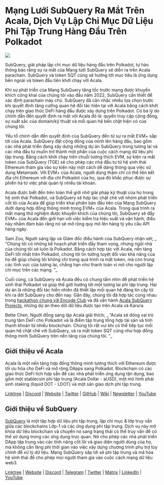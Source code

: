 # Mạng Lưới SubQuery Ra Mắt Trên Acala, Dịch Vụ Lập Chỉ Mục Dữ Liệu Phi Tập Trung Hàng Đầu Trên Polkadot

![](https://miro.medium.com/max/2400/1*kj_-zZcjeYdYIZVy1atYOg.gif)

SubQuery, giải pháp lập chỉ mục dữ liệu hàng đầu trên Polkadot, tự hào thông báo rằng sự ra mắt của Mạng lưới SubQuery sẽ diễn ra trên Acala parachain. SubQuery và token SQT cũng sẽ hướng tới mục tiêu là ứng dụng bên ngoài và token đầu tiên khởi chạy với Acala.

Khi sự phát triển của Mạng SubQuery tăng tốc trước mạng được khuyến khích công khai của chúng tôi vào đầu năm 2022, SubQuery cần thiết để xác định parachain máy chủ. SubQuery đã cân nhắc nhiều lựa chọn trước khi quyết định tăng cường quan hệ đối tác hiện tại với Acala bằng cách khởi chạy trên giao thức DeFi hàng đầu được xây dựng trên Polkadot. Có ba lý do chính dẫn đến quyết định ra mắt với Acala đó là: quyền truy cập cộng đồng, sự xuất sắc của domain/kỹ thuật và mối quan hệ bền chặt hiện có của chúng tôi.

Yếu tố chính dẫn đến quyết định của SubQuery đến từ sự ra mắt EVM+ sắp tới của Acala. SubQuery đặt cộng đồng của mình lên hàng đầu, bao gồm các nhà phát triển đang xây dựng những dự án SubQuery trong tương lai và các nhà đầu tư muốn trở thành một phần của cuộc cách mạng dữ liệu phi tập trung. Bằng cách khởi chạy trên chuỗi tương thích EVM, sự kiện ra mắt token của SubQuery (TGE) sẽ cho phép các nhà đầu tư từ hệ sinh thái Ethereum tham gia vào sự kiện này một cách dễ dàng thông qua việc sử dụng Metamask. Với EVM+ của Acala, người dùng thậm chí có thể liên kết địa chỉ Ethereum với địa chỉ Polkadot của họ, qua đó khắc phục được sự phiền hà từ việc phải quản lý nhiều tài khoản.

Acala được biết đến trên toàn thế giới nhờ giải pháp kỹ thuật của họ trong hệ sinh thái Polkadot, và SubQuery sẽ hợp tác chặt chẽ với nhóm phát triển cốt lõi của Acala để giúp triển khai phiên bản đầu tiên của Mạng SubQuery dưới dạng hợp đồng thông minh trong EVM+ của Acala. Trong quá trình ra mắt mạng thử nghiệm được khuyến khích của chúng tôi, SubQuery sẽ đẩy EVM+ của Acala đến giới hạn với việc kiểm tra hiệu suất và vận hành, điều này nhằm đảm bảo rằng nó sẽ mở rộng quy mô lên hàng tỷ yêu cầu API hàng ngày.

Sam Zou, Người sáng lập và Giám đốc điều hành của SubQuery nhận xét; _ “Chúng tôi có những kế hoạch phát triển đầy tham vọng, nhưng ngôi nhà của chúng tôi sẽ luôn là Polkadot. Bằng cách hợp tác với Acala, nền tảng DeFi tốt nhất trên Polkadot, chúng tôi tin tưởng tuyệt đối vào khả năng của họ để giúp chúng tôi không chỉ trong quá trình ra mắt token, mà còn trong các lĩnh vực của tương lai, chẳng hạn như thanh toán vi mô cho người lập chỉ mục trên các mạng. ”_

Cuối cùng, cả SubQuery và Acala đều có chung tầm nhìn để phát triển hệ sinh thái Polkadot và giúp thế giới hướng tới một tương lai phi tập trung. Hai dự án là những đối tác hiển nhiên đã thiết lập mối quan hệ đáng tin cậy từ khi ra đời SubQuery cho đến nay. Gần đây, chúng tôi đã hợp tác cùng nhau trong [hackathon chung với Encode Club](https://medium.com/encode-club/polkadot-hack-challenges-7cfeba1a4c0e) và đã vận hành [Acala SubQuery Projects](../customer_announcements/20210316-SubQuery-Integrates-Acala-to-Aggregate-and-Serve-DeFi-Data-to-Polkadot-and-Kusama-Builders.md), những dự án theo dõi dữ liệu được tạo trên Acala và Karura.

Bette Chen, Người đồng sáng lập Acala giải thích; _ “Acala sẽ đóng vai trò trung tâm DeFi cho Polkadot và là điểm tập trung tổng hợp tài sản và tính thanh khoản từ nhiều blockchain. Chúng tôi rất vui khi có thể tiếp tục mối quan hệ chặt chẽ với SubQuery, và ra mắt token SQT cũng như hợp đồng thông minh SubQuery trên nền tảng của chúng tôi. ”_

## Giới thiệu về Acala

Acala là một nền tảng hợp đồng thông minh tương thích với Ethereum được tối ưu hóa cho DeFi và mở rộng DApps sang Polkadot. Blockchain có các giao thức DeFi tích hợp sẵn để các nhà phát triển ứng dụng tận dụng, bao gồm một stablecoin phi tập trung (Acala Dollar - aUSD), một mô hình phái sinh staking (liquid DOT - LDOT) và một sàn giao dịch phi tập trung.

[Linktree](https://linktr.ee/acalanetwork) | [Discord](https://discord.gg/vdbFVCH) | [Website](https://acala.network/) | [Twitter](https://twitter.com/AcalaNetwork) | [GitHub](https://github.com/AcalaNetwork/Acala) | [Wiki](https://github.com/AcalaNetwork/Acala/wiki) | [Newsletter](https://share.hsforms.com/1X9RxkXk-R62I0VNbATaDXw4h8qc) | [YouTube](http://youtube.com/c/acalanetwork)

## Giới thiệu về SubQuery

[SubQuery](https://subquery.network/) là một tập hợp dữ liệu phi tập trung, lập chỉ mục & lớp truy vấn giữa các blockchains Lớp-1 và các ứng dụng phi tập trung. Dịch vụ này mở khóa dữ liệu blockchain và chuyển nó sang trạng thái có thể truy vấn để có thể sử dụng trong các ứng dụng trực quan. Nó cho phép các nhà phát triển DApp tập trung vào các tính năng cốt lõi và giao diện người dùng của họ, mà không cần lãng phí thời gian vào việc xây dựng chương trình phụ trợ tùy chỉnh để xử lý dữ liệu. Mạng SubQuery sắp tới sẽ phi tập trung và mã hóa hệ sinh thái để cho phép mọi người tham gia vào cuộc cách mạng dữ liệu web3.

​​[Linktree](https://linktr.ee/subquerynetwork) | [Website](https://subquery.network/) | [Discord](https://discord.com/invite/78zg8aBSMG) | [Telegram](https://t.me/subquerynetwork) | [Twitter](https://twitter.com/subquerynetwork) | [Matrix](https://matrix.to/#/#subquery:matrix.org) | [LinkedIn](https://www.linkedin.com/company/subquery) | [YouTube](https://www.youtube.com/channel/UCi1a6NUUjegcLHDFLr7CqLw)
